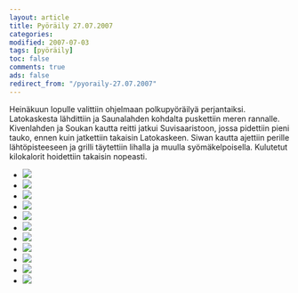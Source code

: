 ```yaml
--- 
layout: article 
title: Pyöräily 27.07.2007 
categories: 
modified: 2007-07-03 
tags: [pyöräily]
toc: false 
comments: true 
ads: false 
redirect_from: "/pyoraily-27.07.2007" 
--- 
```


Heinäkuun lopulle valittiin ohjelmaan polkupyöräilyä perjantaiksi.
Latokaskesta lähdittiin ja Saunalahden kohdalta puskettiin meren
rannalle. Kivenlahden ja Soukan kautta reitti jatkui Suvisaaristoon,
jossa pidettiin pieni tauko, ennen kuin jatkettiin takaisin Latokaskeen.
Siwan kautta ajettiin perille lähtöpisteeseen ja grilli täytettiin
lihalla ja muulla syömäkelpoisella. Kulutetut kilokalorit hoidettiin
takaisin nopeasti.

<div class="image-gallery">

-   [![](/Media/Default/ImageGalleries/pyoraily-27.07.2007/Thumbnails/pyörä%20001.jpg)](/Media/Default/ImageGalleries/pyoraily-27.07.2007/pyörä%20001.jpg)
-   [![](/Media/Default/ImageGalleries/pyoraily-27.07.2007/Thumbnails/pyörä%20003.jpg)](/Media/Default/ImageGalleries/pyoraily-27.07.2007/pyörä%20003.jpg)
-   [![](/Media/Default/ImageGalleries/pyoraily-27.07.2007/Thumbnails/pyörä%20005.jpg)](/Media/Default/ImageGalleries/pyoraily-27.07.2007/pyörä%20005.jpg)
-   [![](/Media/Default/ImageGalleries/pyoraily-27.07.2007/Thumbnails/pyörä%20006.jpg)](/Media/Default/ImageGalleries/pyoraily-27.07.2007/pyörä%20006.jpg)
-   [![](/Media/Default/ImageGalleries/pyoraily-27.07.2007/Thumbnails/pyörä%20007.jpg)](/Media/Default/ImageGalleries/pyoraily-27.07.2007/pyörä%20007.jpg)
-   [![](/Media/Default/ImageGalleries/pyoraily-27.07.2007/Thumbnails/pyörä%20010.jpg)](/Media/Default/ImageGalleries/pyoraily-27.07.2007/pyörä%20010.jpg)
-   [![](/Media/Default/ImageGalleries/pyoraily-27.07.2007/Thumbnails/pyörä%20011.jpg)](/Media/Default/ImageGalleries/pyoraily-27.07.2007/pyörä%20011.jpg)
-   [![](/Media/Default/ImageGalleries/pyoraily-27.07.2007/Thumbnails/pyörä%20012.jpg)](/Media/Default/ImageGalleries/pyoraily-27.07.2007/pyörä%20012.jpg)
-   [![](/Media/Default/ImageGalleries/pyoraily-27.07.2007/Thumbnails/pyörä%20013.jpg)](/Media/Default/ImageGalleries/pyoraily-27.07.2007/pyörä%20013.jpg)
-   [![](/Media/Default/ImageGalleries/pyoraily-27.07.2007/Thumbnails/pyörä%20014.jpg)](/Media/Default/ImageGalleries/pyoraily-27.07.2007/pyörä%20014.jpg)
-   [![](/Media/Default/ImageGalleries/pyoraily-27.07.2007/Thumbnails/pyörä%20015.jpg)](/Media/Default/ImageGalleries/pyoraily-27.07.2007/pyörä%20015.jpg)

</div>
